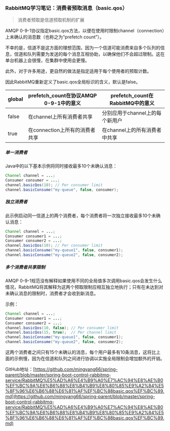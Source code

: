 ### RabbitMQ学习笔记：消费者预取消息（basic.qos）

> 消费者预取是信道预取机制的扩展

AMQP 0-9-1协议指定basic.qos方法，以便在使用时限制channel（connection）上未确认的消息数（也称之为“prefetch count”）。



不幸的是，信道不是这方面的理想范围，因为一个信道可能消费来自多个队列的信息，信道和队列需要为发送的每个消息互相协助，以确保他们不会超过限制。这在单台机器上会很慢，在集群中使用会更慢。



此外，对于许多用途，更自然的做法是指定适用于每个使用者的预取计数。



因此RabbitMQ重新定义了basic.qos全局标识的含义，默认是false。

| global | prefetch_count在协议AMQP 0-9-1中的意义 | prefetch_count在RabbitMQ中的意义 |
| ------ | -------------------------------------- | -------------------------------- |
| false  | 在channel上所有消费者共享              | 分别应用于channel上的每个新用户  |
| true   | 在connection上所有的消费者共享         | 在channel上的所有消费者中共享    |



##### 单一消费者

Java中的以下基本示例将同时接收最多10个未确认消息：

```java
Channel channel = ...;
Consumer consumer = ...;
channel.basicQos(10); // Per consumer limit
channel.basicConsume("my-queue", false, consumer);
```

##### 独立消费者

此示例启动同一信道上的两个消费者，每个消费者将一次独立接收最多10个未确认消息：

```java
Channel channel = ...;
Consumer consumer1 = ...;
Consumer consumer2 = ...;
channel.basicQos(10); // Per consumer limit
channel.basicConsume("my-queue1", false, consumer1);
channel.basicConsume("my-queue2", false, consumer2);
```

##### 多个消费者共享限制

AMQP 0-9-1规范没有解释如果使用不同的全局值多次调用basic.qos会发生什么情况，RabbitMQ将其解释为这两个预取限制应相互独立地执行；只有在未达到对未确认消息的限制时，消费者才会收到新消息。

示例：

```java
Channel channel = ...;
Consumer consumer1 = ...;
Consumer consumer2 = ...;
channel.basicQos(10, false); // Per consumer limit
channel.basicQos(15, true);  // Per channel limit
channel.basicConsume("my-queue1", false, consumer1);
channel.basicConsume("my-queue2", false, consumer2);
```

这两个消费者之间只有15个未确认的消息，每个用户最多有10条消息，这将比上面的示例慢，因为在信道和队列之间进行协调以实施全局限制会增加额外的开销。

GitHub地址：[https://github.com/mingyang66/spring-parent/blob/master/spring-boot-control-rabbitmq-service/RabbitMQ%E5%AD%A6%E4%B9%A0%E7%AC%94%E8%AE%B0%EF%BC%9A%E6%B6%88%E8%B4%B9%E8%80%85%E9%A2%84%E5%8F%96%E6%B6%88%E6%81%AF%EF%BC%88basic.qos%EF%BC%89.md](https://github.com/mingyang66/spring-parent/blob/master/spring-boot-control-rabbitmq-service/RabbitMQ%E5%AD%A6%E4%B9%A0%E7%AC%94%E8%AE%B0%EF%BC%9A%E6%B6%88%E8%B4%B9%E8%80%85%E9%A2%84%E5%8F%96%E6%B6%88%E6%81%AF%EF%BC%88basic.qos%EF%BC%89.md)